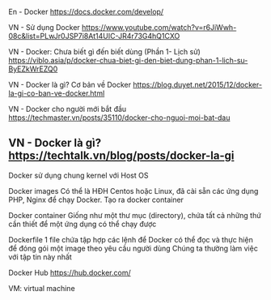 En - Docker
	https://docs.docker.com/develop/

VN - Sử dụng Docker
	https://www.youtube.com/watch?v=r6JiWwh-08c&list=PLwJr0JSP7i8At14UIC-JR4r73G4hQ1CXO

VN - Docker: Chưa biết gì đến biết dùng (Phần 1- Lịch sử)
	https://viblo.asia/p/docker-chua-biet-gi-den-biet-dung-phan-1-lich-su-ByEZkWrEZQ0

VN - Docker là gì? Cơ bản về Docker
	https://blog.duyet.net/2015/12/docker-la-gi-co-ban-ve-docker.html

VN - Docker cho người mới bắt đầu
	https://techmaster.vn/posts/35110/docker-cho-nguoi-moi-bat-dau

VN - Docker là gì?
	https://techtalk.vn/blog/posts/docker-la-gi
---------------------------------------------

Docker sử dụng chung kernel với Host OS

Docker images
	Có thể là HĐH Centos hoặc Linux, đã cài sẵn các ứng dụng PHP, Nginx để chạy Docker.
	Tạo ra docker container

Docker container
	Giống như một thư mục (directory), chứa tất cả những thứ cần thiết để một ứng dụng có thể chạy được

Dockerfile
	1 file chứa tập hợp các lệnh để Docker có thể đọc và thực hiện để đóng gói một image theo yêu cầu người dùng
	Chúng ta thường làm việc với tập tin này nhất

Docker Hub 
	https://hub.docker.com/

VM: virtual machine